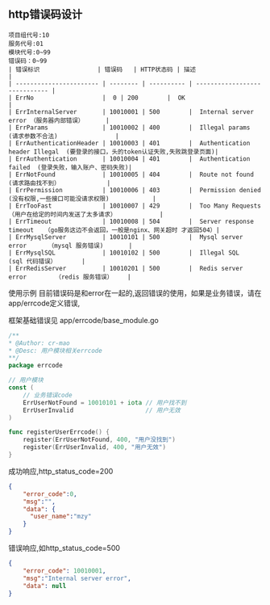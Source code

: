 ## http错误码设计


	项目组代号:10
	服务代号:01
	模块代号:0~99
	错误码：0~99
	| 错误标识                | 错误码   | HTTP状态码 | 描述                          |
	| ----------------------- | -------- | ---------- | ----------------------------- |
	| ErrNo                   |  0 | 200        |  OK                            |
	| ErrInternalServer       | 10010001 | 500        |  Internal server error （服务器内部错误）      |
	| ErrParams               | 10010002 | 400        |  Illegal params  (请求参数不合法)                |
	| ErrAuthenticationHeader | 10010003 | 401        |  Authentication header Illegal  (要登录的接口，头的token认证失败,失败跳登录页面)|
	| ErrAuthentication       | 10010004 | 401        |  Authentication failed  (登录失败，输入账户、密码失败)|
	| ErrNotFound             | 10010005 | 404        |  Route not found     (请求路由找不到）             |
	| ErrPermission           | 10010006 | 403        |  Permission denied (没有权限,一些接口可能没请求权限)            |
	| ErrTooFast              | 10010007 | 429        |  Too Many Requests （用户在给定的时间内发送了太多请求）            |
	| ErrTimeout              | 10010008 | 504        |  Server response timeout   （go服务这边不会返回，一般是nginx、网关超时 才返回504）|
	| ErrMysqlServer          | 10010101 | 500        |  Mysql server error      （mysql 服务错误)       |
	| ErrMysqlSQL             | 10010102 | 500        |  Illegal SQL               (sql 代码错误）       |
	| ErrRedisServer          | 10010201 | 500        |  Redis server error        （redis 服务错误）    |



使用示例
目前错误码是和error在一起的,返回错误的使用，如果是业务错误，请在app/errcode定义错误,

框架基础错误见 app/errcode/base_module.go

```go
/**
* @Author: cr-mao
* @Desc: 用户模块相关errcode
**/
package errcode

// 用户模块
const (
	// 业务错误code
	ErrUserNotFound = 10010101 + iota // 用户找不到
	ErrUserInvalid                    // 用户无效
)

func registerUserErrcode() {
	register(ErrUserNotFound, 400, "用户没找到")
	register(ErrUserInvalid, 400, "用户无效")
}
```


成功响应,http_status_code=200
```json
{
    "error_code":0,
    "msg":"",
    "data": {
      "user_name":"mzy"
    }
}
```

错误响应,如http_status_code=500
```json
{
    "error_code": 10010001,
    "msg":"Internal server error",
    "data": null
}
```



